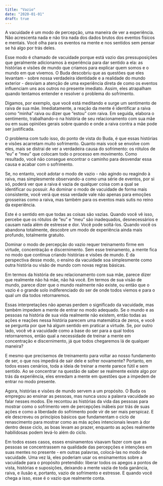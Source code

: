 ```yaml
---
title: "Vazio"
date: "2020-01-01"
draft: true
---
```


A vacuidade é um modo de percepção, uma maneira de ver a experiência. Não acrescenta nada e não tira nada dos dados brutos dos eventos físicos e mentais. Você olha para os eventos na mente e nos sentidos sem pensar se há algo por trás deles.

Esse modo é chamado de vacuidade porque está vazio das pressuposições que geralmente adicionamos à experiência para dar sentido a ela: as histórias e visões de mundo que criamos para explicar quem somos e o mundo em que vivemos. O Buda descobriu que as questões que eles levantam - sobre nossa verdadeira identidade e a realidade do mundo exterior - desviam a atenção de uma experiência direta de como os eventos influenciam uns aos outros no presente imediato. Assim, eles atrapalham quando tentamos entender e resolver o problema do sofrimento.

Digamos, por exemplo, que você está meditando e surge um sentimento de raiva de sua mãe. Imediatamente, a reação da mente é identificar a raiva como “minha” raiva ou dizer que “estou” com raiva. Em seguida, elabora o sentimento, trabalhando-o na história de seu relacionamento com sua mãe ou em suas opiniões gerais sobre quando e onde a raiva contra a mãe pode ser justificada.

O problema com tudo isso, do ponto de vista do Buda, é que essas histórias e visões acarretam muito sofrimento. Quanto mais você se envolve com eles, mais se distrai de ver a verdadeira causa do sofrimento: os rótulos de “eu” e “meu” que colocam todo o processo em movimento. Como resultado, você não consegue encontrar o caminho para desvendar essa causa e acabar com o sofrimento.

Se, no entanto, você adotar o modo de vazio - não agindo ou reagindo à raiva, mas simplesmente observando-a como uma série de eventos, por si só, poderá ver que a raiva é vazia de qualquer coisa com a qual se identificar ou possuir. Ao dominar o modo de vacuidade de forma mais consistente, você verá que essa verdade vale não apenas para emoções grosseiras como a raiva, mas também para os eventos mais sutis no reino da experiência.

Este é o sentido em que todas as coisas são vazias. Quando você vê isso, percebe que os rótulos de “eu” e “meu” são inadequados, desnecessários e causam nada além de estresse e dor. Você pode soltá-los. Quando você os abandona totalmente, descobre um modo de experiência ainda mais profundo, totalmente gratuito.

Dominar o modo de percepção do vazio requer treinamento firme em virtude, concentração e discernimento. Sem esse treinamento, a mente fica no modo que continua criando histórias e visões de mundo. E da perspectiva desse modo, o ensino da vacuidade soa simplesmente como outra história ou visão de mundo com novas regras básicas.

Em termos da história de seu relacionamento com sua mãe, parece dizer que realmente não há mãe, não há você. Em termos de sua visão de mundo, parece dizer que o mundo realmente não existe, ou então que o vazio é o grande solo indiferenciado do ser de onde todos viemos e para o qual um dia todos retornaremos.

Essas interpretações não apenas perdem o significado da vacuidade, mas também impedem a mente de entrar no modo adequado. Se o mundo e as pessoas na história de sua vida realmente não existem, então todas as ações e reações nessa história parecem uma matemática de zeros, e você se pergunta por que há algum sentido em praticar a virtude. Se, por outro lado, você vê a vacuidade como a base do ser para a qual todos retornaremos, então qual a necessidade de treinar a mente em concentração e discernimento, já que todos chegaremos lá de qualquer maneira?

E mesmo que precisemos de treinamento para voltar ao nosso fundamento de ser, o que nos impedirá de sair dele e sofrer novamente? Portanto, em todos esses cenários, toda a ideia de treinar a mente parece fútil e sem sentido. Ao se concentrar na questão de saber se realmente existe algo por trás da experiência, eles enredam a mente em questões que a impedem de entrar no modo presente.

Agora, histórias e visões de mundo servem a um propósito. O Buda os empregou ao ensinar as pessoas, mas nunca usou a palavra vacuidade ao falar nesses modos. Ele recontou as histórias da vida das pessoas para mostrar como o sofrimento vem de percepções inábeis por trás de suas ações e como a liberdade do sofrimento pode vir de ser mais perspicaz. E ele descreveu os princípios básicos que fundamentam o ciclo de renascimento para mostrar como as más ações intencionais levam à dor dentro desse ciclo, as boas levam ao prazer, enquanto as ações realmente habilidosas podem levá-lo além do ciclo.

Em todos esses casos, esses ensinamentos visavam fazer com que as pessoas se concentrassem na qualidade das percepções e intenções em suas mentes no presente - em outras palavras, colocá-las no modo de vacuidade. Uma vez lá, eles poderiam usar os ensinamentos sobre a vacuidade para o propósito pretendido: liberar todos os apegos a pontos de vista, histórias e suposições, deixando a mente vazia de toda ganância, raiva, e ilusão e, portanto, vazio de sofrimento e estresse. E quando você chega a isso, esse é o vazio que realmente conta.
